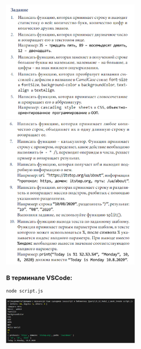 <img src="image/Screenshot_2.png" alt="Окно приложения" width="350">

<img src="image/Screenshot_3.png" alt="Окно приложения" width="350">

### В терминале VSCode:

`node script.js`

<img src="image/Screenshot_1.png" alt="Окно приложения" width="350">
